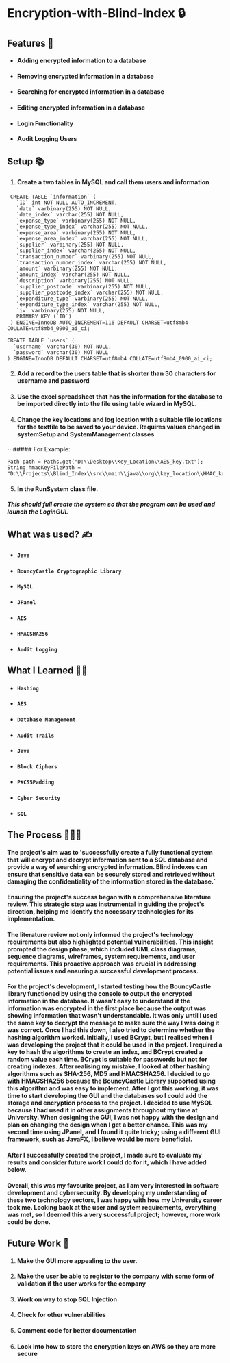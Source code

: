 # Encryption-with-Blind-Index 🔒

## Features 💯

* #### Adding encrypted information to a database
* #### Removing encrypted information in a database
* #### Searching for encrypted information in a database
* #### Editing encrypted information in a database
* #### Login Functionality
* #### Audit Logging Users

## Setup 📚

1. #### Create a two tables in MySQL and call them users and information
```
 CREATE TABLE `information` (
   `ID` int NOT NULL AUTO_INCREMENT,
   `date` varbinary(255) NOT NULL,
   `date_index` varchar(255) NOT NULL,
   `expense_type` varbinary(255) NOT NULL,
   `expense_type_index` varchar(255) NOT NULL,
   `expense_area` varbinary(255) NOT NULL,
   `expense_area_index` varchar(255) NOT NULL,
   `supplier` varbinary(255) NOT NULL,
   `supplier_index` varchar(255) NOT NULL,
   `transaction_number` varbinary(255) NOT NULL,
   `transaction_number_index` varchar(255) NOT NULL,
   `amount` varbinary(255) NOT NULL,
   `amount_index` varchar(255) NOT NULL,
   `description` varbinary(255) NOT NULL,
   `supplier_postcode` varbinary(255) NOT NULL,
   `supplier_postcode_index` varchar(255) NOT NULL,
   `expenditure_type` varbinary(255) NOT NULL,
   `expenditure_type_index` varchar(255) NOT NULL,
   `iv` varbinary(255) NOT NULL,
   PRIMARY KEY (`ID`)
 ) ENGINE=InnoDB AUTO_INCREMENT=116 DEFAULT CHARSET=utf8mb4 COLLATE=utf8mb4_0900_ai_ci;
 ```
 ```
 CREATE TABLE `users` (
   `username` varchar(30) NOT NULL,
   `password` varchar(30) NOT NULL
 ) ENGINE=InnoDB DEFAULT CHARSET=utf8mb4 COLLATE=utf8mb4_0900_ai_ci;
 ```

2. #### Add a record to the users table that is shorter than 30 characters for username and password

3. #### Use the excel spreadsheet that has the information for the database to be imported directly into the file using table wizard in MySQL.

4. #### Change the key locations and log location with a suitable file locations for the textfile to be saved to your device. Requires values changed in systemSetup and SystemManagement classes

⋅⋅⋅##### For Example:

```
Path path = Paths.get("D:\\Desktop\\Key_Location\\AES_key.txt");
String hmacKeyFilePath = "D:\\Projects\\Blind_Index\\src\\main\\java\\org\\key_location\\HMAC_key.txt";
```

5. #### In the RunSystem class file. 

##### This should full create the system so that the program can be used and launch the LoginGUI.

## What was used? ✍️

* #### ``Java``
* #### ``BouncyCastle Cryptographic Library``
* #### ``MySQL``
* #### ``JPanel``
* #### ``AES``
* #### ``HMACSHA256``
* #### ``Audit Logging``

## What I Learned 🧑‍🎓

* #### ``Hashing``
* #### ``AES``
* #### ``Database Management``
* #### ``Audit Trails``
* #### ``Java``
* #### ``Block Ciphers``
* #### ``PKCS5Padding``
* #### ``Cyber Security``
* #### ``SQL``

## The Process 👩🏽‍🍳  

#### The project's aim was to 'successfully create a fully functional system that will encrypt and decrypt information sent to a SQL database and provide a way of searching encrypted information. Blind indexes can ensure that sensitive data can be securely stored and retrieved without damaging the confidentiality of the information stored in the database.`

#### Ensuring the project's success began with a comprehensive literature review. This strategic step was instrumental in guiding the project's direction, helping me identify the necessary technologies for its implementation.

#### The literature review not only informed the project's technology requirements but also highlighted potential vulnerabilities. This insight prompted the design phase, which included UML class diagrams, sequence diagrams, wireframes, system requirements, and user requirements. This proactive approach was crucial in addressing potential issues and ensuring a successful development process. 

#### For the project's development, I started testing how the BouncyCastle library functioned by using the console to output the encrypted information in the database. It wasn't easy to understand if the information was encrypted in the first place because the output was showing information that wasn't understandable. It was only until I used the same key to decrypt the message to make sure the way I was doing it was correct. Once I had this down, I also tried to determine whether the hashing algorithm worked. Initially, I used BCrypt, but I realised when I was developing the project that it could be used in the project. I required a key to hash the algorithms to create an index, and BCrypt created a random value each time. BCrypt is suitable for passwords but not for creating indexes. After realising my mistake, I looked at other hashing algorithms such as SHA-256, MD5 and HMACSHA256. I decided to go with HMACSHA256 because the BouncyCastle Library supported using this algorithm and was easy to implement. After I got this working, it was time to start developing the GUI and the databases so I could add the storage and encryption process to the project. I decided to use MySQL because I had used it in other assignments throughout my time at University. When designing the GUI, I was not happy with the design and plan on changing the design when I get a better chance. This was my second time using JPanel, and I found it quite tricky; using a different GUI framework, such as JavaFX, I believe would be more beneficial.  

#### After I successfully created the project, I made sure to evaluate my results and consider future work I could do for it, which I have added below. 

#### Overall, this was my favourite project, as I am very interested in software development and cybersecurity. By developing my understanding of these two technology sectors, I was happy with how my University career took me. Looking back at the user and system requirements, everything was met, so I deemed this a very successful project; however, more work could be done. 

## Future Work 🔮

1. #### Make the GUI more appealing to the user.
2. #### Make the user be able to register to the company with some form of validation if the user works for the company
3. #### Work on way to stop SQL Injection 
4. #### Check for other vulnerabilities
5. #### Comment code for better documentation
6. #### Look into how to store the encryption keys on AWS so they are more secure
